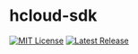 # hcloud-sdk
[![MIT License](https://img.shields.io/badge/license-MIT-yellow.svg)](https://opensource.org/licenses/MIT)
[![Latest Release](https://img.shields.io/npm/v/hcloud-sdk.svg)](https://www.npmjs.com/package/hcloud-sdk)
